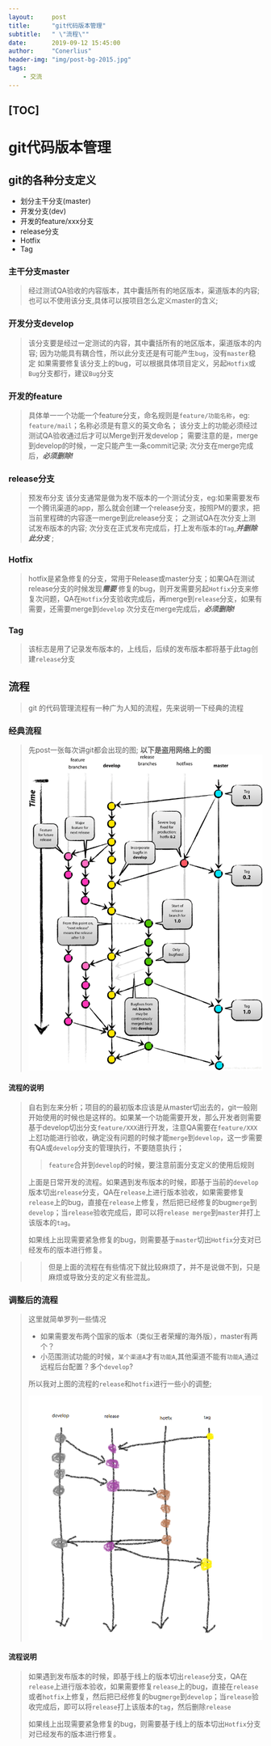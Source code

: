 ```yaml
---
layout:     post
title:      "git代码版本管理"
subtitle:   " \"流程\""
date:       2019-09-12 15:45:00
author:     "Conerlius"
header-img: "img/post-bg-2015.jpg"
tags:
    - 交流
---
```


[TOC]
---
# git代码版本管理

## git的各种分支定义
* 划分主干分支(master)
* 开发分支(dev)
* 开发的feature/xxx分支
* release分支
* Hotfix
* Tag

### 主干分支master
> 经过测试QA验收的内容版本，其中囊括所有的地区版本，渠道版本的内容;
> 也可以不使用该分支,具体可以按项目怎么定义master的含义;

### 开发分支develop
> 该分支要是经过一定测试的内容，其中囊括所有的地区版本，渠道版本的内容;
> 因为功能具有耦合性，所以此分支还是有可能产生`bug`，没有`master`稳定
> 如果需要修复该分支上的bug，可以根据具体项目定义，另起`Hotfix`或`Bug`分支都行，建议`Bug`分支

### 开发的feature
> 具体单一一个功能一个feature分支，命名规则是`feature/功能名称`，eg: `feature/mail`；名称必须是有意义的英文命名；
> 该分支上的功能必须经过测试QA验收通过后才可以Merge到开发develop；
> 需要注意的是，merge到develop的时候，一定只能产生一条commit记录;
> 次分支在merge完成后，***必须删除!***

### release分支
> 预发布分支
> 该分支通常是做为发不版本的一个测试分支，eg:如果需要发布一个腾讯渠道的app，那么就会创建一个release分支，按照PM的要求，把当前里程碑的内容逐一merge到此release分支；
> 之测试QA在次分支上测试发布版本的内容;
> 次分支在正式发布完成后，打上发布版本的`Tag`,***并删除此分支*** ;

### Hotfix
> hotfix是紧急修复的分支，常用于Release或master分支；如果QA在测试release分支的时候发现***需要*** 修复的bug，则开发需要另起`Hotfix`分支来修复次问题，QA在`Hotfix`分支验收完成后，再merge到`release`分支，如果有需要，还需要merge到`develop`
> 次分支在merge完成后，***必须删除!***

### Tag
> 该标志是用了记录发布版本的，上线后，后续的发布版本都将基于此tag创建`release`分支

## 流程
> git 的代码管理流程有一种广为人知的流程，先来说明一下经典的流程
### 经典流程
> 先post一张每次讲git都会出现的图;
> **以下是盗用网络上的图**
> ![png](/images/git_flow_chart.png)

#### 流程的说明
> 自右到左来分析；项目的的最初版本应该是从master切出去的，git一般刚开始使用的时候也是这样的。如果某一个功能需要开发，那么开发者则需要基于develop切出分支`feature/XXX`进行开发，注意QA需要在`feature/XXX`上怼功能进行验收，确定没有问题的时候才能`merge`到`develop`，这一步需要有QA或`develop`分支的管理执行，不要随意执行；
>> `feature`合并到`develop`的时候，要注意前面分支定义的使用后规则
> 
> 上面是日常开发的流程。如果遇到发布版本的时候，即基于当前的`develop`版本切出`release`分支，QA在`release`上进行版本验收，如果需要修复`release`上的bug，直接在`release`上修复，然后把已经修复的bug`merge`到`develop`；当`release`验收完成后，即可以将`release merge`到`master`并打上该版本的`tag`。
> 
> 如果线上出现需要紧急修复的bug，则需要基于`master`切出`Hotfix`分支对已经发布的版本进行修复。

>> 但是上面的流程在有些情况下就比较麻烦了，并不是说做不到，只是麻烦或导致分支的定义有些混乱。

### 调整后的流程
> 这里就简单罗列一些情况
> * 如果需要发布两个国家的版本（类似王者荣耀的海外版），master有两个？
> * 小范围测试功能的时候，`某个渠道A`才有`功能A`,其他渠道不能有`功能A`,通过远程后台配置？多个`develop`?
> 
> 所以我对上图的流程的`release`和`hotfix`进行一些小的调整;
> 
> ![png](/images/git_flow_chart_fix.png)
#### 流程说明
> 如果遇到发布版本的时候，即基于线上的版本切出`release`分支，QA在`release`上进行版本验收，如果需要修复`release`上的bug，直接在`release`或者`hotfix`上修复，然后把已经修复的bug`merge`到`develop`；当`release`验收完成后，即可以将`release`打上该版本的`tag`，然后删除`release`
> 
> 如果线上出现需要紧急修复的bug，则需要基于线上的版本切出`Hotfix`分支对已经发布的版本进行修复。
